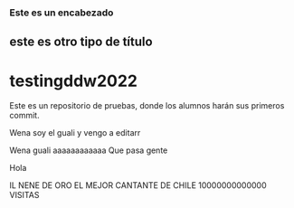 ### Este es un encabezado

## este es otro tipo de título

# testingddw2022
Este es un repositorio de pruebas, donde los alumnos harán sus primeros commit.


Wena soy el guali y vengo a editarr

Wena guali
aaaaaaaaaaaa
Que pasa gente
<p>Hola<p>
IL NENE DE ORO EL MEJOR CANTANTE DE CHILE 10000000000000 VISITAS
